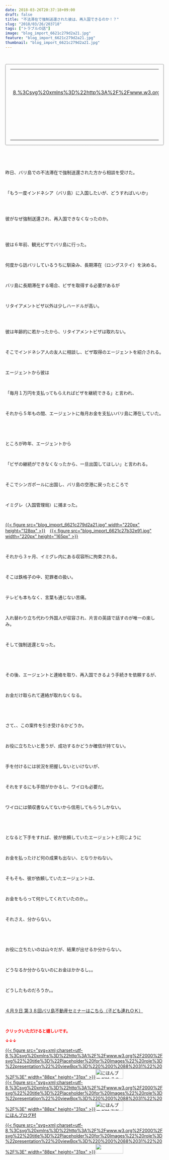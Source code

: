 ```yaml
---
date: 2018-03-26T20:37:18+09:00
draft: false
title: "不法滞在で強制送還された彼は、再入国できるのか！？"
slug: "2018/03/26/203718"
tags: ["トラブルの話"]
image: "blog_import_6621c279d2a21.jpg"
feature: "blog_import_6621c279d2a21.jpg"
thumbnail: "blog_import_6621c279d2a21.jpg"
---
```

<p> </p><div contenteditable="false" style="padding: 15px; border-radius: 4px; border: 1px dotted currentColor; border-image: none;"><table border="0" cellpadding="0" cellspacing="0" style="margin: 0px; table-layout: fixed;" width="100%">	<tbody width="100%">		<tr>			<td aligin="center" style="vertical-align: middle;" width="95"><span style="text-align: center; display: block;"><a href="affiliate.do?affiliateId=37079609" alt0="BlogAffiliate" target="_blank" rel="nofollow">{{< figure src="svg+xml;charset=utf-8,%3Csvg%20xmlns%3D%22http%3A%2F%2Fwww.w3.org%2F2000%2Fsvg%22%20title%3D%22Placeholder%20for%20Images%22%20role%3D%22presentation%22%20viewBox%3D%220%200%201%201%22%20%2F%3E"  >}}<noscript><img alt="稼げる人の常識、稼げない人の常識" border="0" data-img="affiliate" src="https://images-fe.ssl-images-amazon.com/images/I/51Ft8zEBpkL._SL160_.jpg" style="margin: 0px; vertical-align: middle; max-width: 95px;"></noscript></a></span></td>			<td style="line-height: 1.5; padding-left: 15px; vertical-align: middle;"><a href="affiliate.do?affiliateId=37079609" alt0="BlogAffiliate" target="_blank" rel="nofollow">稼げる人の常識、稼げない人の常識</a>			<div style="padding: 3px 0px;">1,200円</div>			<div style="font-size: 0.83em;">Amazon</div></td>		</tr>	</tbody></table></div><p> </p><p> </p><p>昨日、バリ島での不法滞在で強制送還された方から相談を受けた。</p><p> </p><p>「もう一度インドネシア（バリ島）に入国したいが、どうすればいいか」</p><p> </p><p><br/>彼がなぜ強制送還され、再入国できなくなったのか。</p><p> </p><p><br/>彼は６年前、観光ビザでバリ島に行った。</p><p> </p><p>何度から訪バリしているうちに馴染み、長期滞在（ロングステイ）を決める。</p><p> </p><p>バリ島に長期滞在する場合、ビザを取得する必要があるが</p><p> </p><p>リタイアメントビザ以外は少しハードルが高い。</p><p> </p><p><br/>彼は年齢的に若かったから、リタイアメントビザは取れない。</p><p> </p><p>そこでインドネシア人の友人に相談し、ビザ取得のエージェントを紹介される。</p><p> </p><p>エージェントから彼は</p><p> </p><p>「毎月１万円を支払ってもらえればビザを継続できる」と言われ、</p><p> </p><p>それから５年もの間、エージェントに毎月お金を支払いバリ島に滞在していた。</p><p> </p><p> </p><p>ところが昨年、エージェントから</p><p> </p><p>「ビザの継続ができなくなったから、一旦出国してほしい」と言われる。</p><p> </p><p>そこでシンガポールに出国し、バリ島の空港に戻ったところで</p><p> </p><p>イミグレ（入国管理局）に捕まった。</p><p> </p><p><a href="blog_import_6621c279d2a21.jpg">{{< figure src="blog_import_6621c279d2a21.jpg" width="220px" height="128px" >}}</a>　<a href="blog_import_6621c27b32e91.jpg">{{< figure src="blog_import_6621c27b32e91.jpg" width="220px" height="165px" >}}</a></p><p> </p><p>それから３ヶ月、イミグレ内にある収容所に拘束される。</p><p> </p><p>そこは鉄格子の中、犯罪者の扱い。</p><p> </p><p>テレビも本もなく、言葉も通じない苦痛。</p><p> </p><p>入れ替わり立ち代わり外国人が収容され、片言の英語で話すのが唯一の楽しみ。</p><p> </p><p>そして強制送還となった。</p><p> </p><p> </p><p>その後、エージェントと連絡を取り、再入国できるよう手続きを依頼するが、</p><p> </p><p>お金だけ取られて連絡が取れなくなる。</p><p> </p><p> </p><p>さて、、この案件を引き受けるかどうか。</p><p> </p><p>お役に立ちたいと思うが、成功するかどうか確信が持てない。</p><p> </p><p>手を付けるには状況を把握しないといけないが、</p><p> </p><p>それをするにも手間がかかるし、ワイロも必要だ。</p><p> </p><p>ワイロには領収書なんてないから信用してもらうしかない。</p><p> </p><p> </p><p>となると下手をすれば、彼が依頼していたエージェントと同じように</p><p> </p><p>お金を払ったけど何の成果も出ない、となりかねない。</p><p> </p><p>そもそも、彼が依頼していたエージェントは、</p><p> </p><p>お金をもらって何かしてくれていたのか。。</p><p> </p><p>それさえ、分からない。</p><p> </p><p> </p><p>お役に立ちたいのは山々だが、結果が出せるか分からない。</p><p> </p><p>どうなるか分からないのにお金はかかるし。。</p><p> </p><p>どうしたものだろうか。。</p><p> </p><p><span style="text-decoration: underline;"><a href="iin.co.jp" target="_blank">４月９日 第３８回バリ島不動産セミナーはこちら（子ども連れＯＫ）</a></span></p><p> </p><p><font color="#ff0000" size="2"><strong>クリックいただけると嬉しいです。</strong></font></p><p><font color="#ff0000" size="2"><strong>↓↓↓</strong></font></p><p><a href="ranking.html?p_cid=01260127" id="&amp;blogmura_banner" target="_blank">{{< figure src="svg+xml;charset=utf-8,%3Csvg%20xmlns%3D%22http%3A%2F%2Fwww.w3.org%2F2000%2Fsvg%22%20title%3D%22Placeholder%20for%20Images%22%20role%3D%22presentation%22%20viewBox%3D%220%200%2088%2031%22%20%2F%3E" width="88px" height="31px" >}}<noscript><img alt="にほんブログ村 その他生活ブログ 不動産投資へ" border="0" height="31" src="https://img-proxy.blog-video.jp/images?url=http%3A%2F%2Flife.blogmura.com%2Fhudousantoushi%2Fimg%2Fhudousantoushi88_31.gif" width="88"></noscript></a><br/><a href="ranking.html?p_cid=01260127" target="_blank">{{< figure src="svg+xml;charset=utf-8,%3Csvg%20xmlns%3D%22http%3A%2F%2Fwww.w3.org%2F2000%2Fsvg%22%20title%3D%22Placeholder%20for%20Images%22%20role%3D%22presentation%22%20viewBox%3D%220%200%2088%2031%22%20%2F%3E" width="88px" height="31px" >}}<noscript><img alt="にほんブログ村 海外生活ブログ バリ島情報へ" border="0" height="31" src="https://img-proxy.blog-video.jp/images?url=http%3A%2F%2Foverseas.blogmura.com%2Fbali%2Fimg%2Fbali88_31.gif" width="88"></noscript></a><br/><a href="ranking.html?p_cid=01260127" target="_blank">にほんブログ村</a></p><p><a href="link.php?1804582" title="人気ブログランキングへ">{{< figure src="svg+xml;charset=utf-8,%3Csvg%20xmlns%3D%22http%3A%2F%2Fwww.w3.org%2F2000%2Fsvg%22%20title%3D%22Placeholder%20for%20Images%22%20role%3D%22presentation%22%20viewBox%3D%220%200%2088%2031%22%20%2F%3E" width="88px" height="31px" >}}<noscript><img border="0" height="31" src="https://blog.with2.net/img/banner/banner_22.gif" width="88"></noscript></a></p><p> </p>

